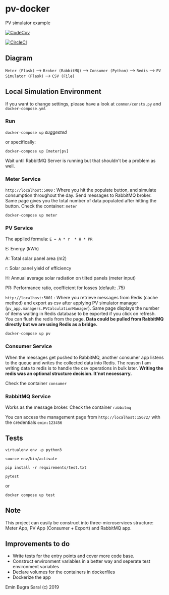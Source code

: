 # pv-docker
PV simulator example

[![CodeCov](https://codecov.io/gh/ebsaral/pv-docker/branch/master/graph/badge.svg)](https://codecov.io/gh/ebsaral/pv-docker)

[![CircleCI](https://circleci.com/gh/ebsaral/pv-docker/tree/master.svg?style=svg)](https://circleci.com/gh/ebsaral/pv-docker/tree/master)

## Diagram

`Meter (Flask)` --> `Broker (RabbitMQ)` --> `Consumer (Python)` --> `Redis` --> `PV Simulator (Flask)` --> `CSV (File)`

## Local Simulation Environment

If you want to change settings, please have a look at `common/consts.py` and `docker-compose.yml`

### Run

`docker-compose up` *suggested*

or specifically:

`docker-compose up [meter|pv]`


Wait until RabbitMQ Server is running but that shouldn't be a problem as well. 

### Meter Service

`http://localhost:5000` : Where you hit the populate button, and simulate consumption throughout the day. Send messages to RabbitMQ broker. Same page gives you the total number of data populated after hitting the button. Check the container: `meter`

`docker-compose up meter`

### PV Service

The applied formula: `E = A * r  * H * PR`

E: Energy (kWh)

A: Total solar panel area (m2)

r: Solar panel yield of efficiency

H: Annual average solar radiation on tilted panels (meter input)

PR: Performance ratio, coefficient for losses (default: .75)

`http://localhost:5001` : Where you retrieve messages from Redis (cache method) and export as csv after applying PV simulator manager (`pv_app.managers.PVCalculationManager`). Same page displays the number of items waiting in Redis database to be exported if you click on refresh. You can flush the redis from the page. **Data could be pulled from RabbitMQ directly but we are using Redis as a bridge.**

`docker-compose up pv`

### Consumer Service

When the messages get pushed to RabbitMQ, another consumer app listens to the queue and writes the collected data into Redis. The reason I am writing data to redis is to handle the csv operations in bulk later. **Writing the redis was an optional structure decision. It'not necessarry.**

Check the container `consumer`


### RabbitMQ Service

Works as the message broker. Check the container `rabbitmq`

You can access the management page from `http://localhost:15672/` with the credentials `emin:123456`

## Tests

`virtualenv env -p python3`

`source env/bin/activate`

`pip install -r requirements/test.txt`

`pytest`

or 

`docker compose up test`

## Note

This project can easily be construct into three-microservices structure: Meter App, PV App (Consumer + Export) and RabbitMQ app.

## Improvements to do

- Write tests for the entry points and cover more code base.
- Construct environment variables in a better way and seperate test environment variables
- Declare volumes for the containers in dockerfiles
- Dockerize the app


Emin Bugra Saral (c) 2019
